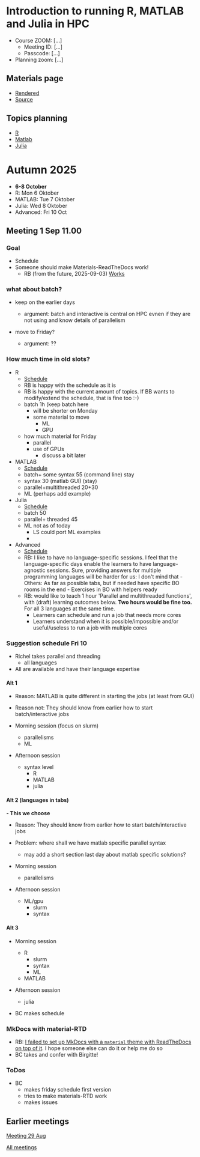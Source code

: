 # Introduction to running R, MATLAB and Julia in HPC

- Course ZOOM: [...]
    - Meeting ID: [...]
    - Passcode: [...]
- Planning zoom: [...]

## Materials page

- [Rendered](https://uppmax.github.io/R-matlab-julia-HPC/)
- [Source](https://github.com/UPPMAX/R-matlab-julia-HPC/tree/main)

## Topics planning

- [R](https://hackmd.io/gV_gdctHQPWz6eElFWfq6Q#)
- [Matlab](https://hackmd.io/RTujs9MnS0ehsGD7ufNBfA#)
- [Julia](https://hackmd.io/ERX9FIgyR_6wDbmcqi_8HA#)

# Autumn 2025

- **6-8 October**
- R: Mon 6 Oktober
- MATLAB: Tue 7 Oktober
- Julia: Wed 8 Oktober
- Advanced: Fri 10 Oct


## Meeting 1 Sep 11.00

### Goal

- Schedule
- Someone should make Materials-ReadTheDocs work!
    - RB (from the future, 2025-09-03) [Works](https://github.com/UPPMAX/R-matlab-julia-HPC/issues/221)

### what about batch?

- keep on the earlier days
    - argument: batch and interactive is central on HPC evnen if they are not using and know details of parallelism

- move to Friday?
    - argument: ?? 

### How much time in old slots?

- R
    - [Schedule](https://github.com/UPPMAX/R-matlab-julia-HPC/blob/main/docs-mk/r/schedule.md)
    - RB is happy with the schedule as it is
    - RB is happy with the current amount of topics. If BB wants to modify/extend the schedule, that is fine too :-)
    - batch 1h (keep batch here
        - will be shorter on Monday
        - some material to move
            - ML
            - GPU
    - how much material for Friday
        - parallel
        - use of GPUs 
            - discuss a bit later
- MATLAB
    - [Schedule](https://github.com/UPPMAX/R-matlab-julia-HPC/blob/main/docs-mk/matlab/schedule.md)
    - batch+ some syntax 55 (command line) stay
    - syntax 30 (matlab GUI) (stay)
    - parallel+multithreaded 20+30
    - ML (perhaps add example)
- Julia
    - [Schedule](https://github.com/UPPMAX/R-matlab-julia-HPC/blob/main/docs-mk/julia/schedule.md)
    - batch 50
    - parallel+ threaded 45
    - ML not as of today
        - LS could port ML examples
        - 
- Advanced
    - [Schedule](https://github.com/UPPMAX/R-matlab-julia-HPC/blob/main/docs-mk/advanced/schedule.md)
    - RB: I like to have no language-specific sessions.
      I feel that the language-specific days enable the learners
      to have language-agnostic sessions.
      Sure, providing answers for multiple programming languages will be harder for us: I don't mind that
          - Others: As far as possible tabs, but if needed have specific BO rooms in the end
          - Exercises in BO with helpers ready
    - RB: would like to teach 1 hour 'Parallel and multithreaded functions', with (draft) learning outcomes below.
      **Two hours would be fine too.** For all 3 languages at the same time.
        - Learners can schedule and run a job that needs more cores
        - Learners understand when it is possible/impossible and/or useful/useless to run a job with multiple cores


### Suggestion schedule Fri 10

- Richel takes parallel and threading
    - all languages
- All are available and have their language expertise

#### Alt 1

- Reason: MATLAB is quite different in starting the jobs (at least from GUI)
- Reason not: They should know from earlier how to start batch/interactive jobs

- Morning session (focus on slurm)
    - parallelisms
    - ML
- Afternoon session
    - syntax level
        - R
        - MATLAB
        - julia

#### Alt 2 (languages in tabs)

**- This we choose**
- Reason: They should know from earlier how to start batch/interactive jobs
- Problem: where shall we have matlab specific parallel syntax
    - may add a short section last day about matlab specific solutions?

- Morning session
    - parallelisms
        
- Afternoon session
    - ML/gpu
        - slurm 
        - syntax


#### Alt 3

- Morning session
    - R 
        - slurm 
        - syntax
        - ML
    - MATLAB

- Afternoon session
    - julia
        
        
- BC makes schedule

### MkDocs with material-RTD

- RB: [I failed to set up MkDocs with a `material` theme with ReadTheDocs on top of it](https://github.com/UPPMAX/R-matlab-julia-HPC/issues/220#issuecomment-3238888858). I hope someone else can do it or help me do so
- BC takes and confer with Birgitte!


### ToDos

- BC
    - makes friday schedule first version
    - tries to make materials-RTD work
    - makes issues


## Earlier meetings

[Meeting 29 Aug](https://github.com/UPPMAX/R-matlab-julia-HPC/blob/main/meeting_notes/20250829.md)

[All meetings](https://github.com/UPPMAX/R-matlab-julia-HPC/tree/main/meeting_notes)

